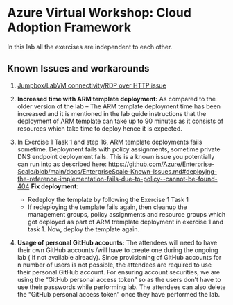 # Azure Virtual Workshop: Cloud Adoption Framework

In this lab all the exercises are independent to each other.

## Known Issues and workarounds 
1. [Jumpbox/LabVM connectivity/RDP over HTTP issue](https://github.com/CloudLabsAI-Azure/Know-Before-You-Go/blob/main/AIW-KBYG/RDP-over-HTTP-Workaround.md#remote-desktop-functionality-known-issues-)

1. **Increased time with ARM template deployment:** As compared to the older version of the lab – The ARM template deployment time has been increased and it is mentioned in the lab guide instructions that the deployment of ARM template can take up to 90 minutes as it consists of resources which take time to deploy hence it is expected. 

1. In Exercise 1 Task 1 and step 16, ARM template deployments fails sometime. Deployment fails with policy assignments, sometime private DNS endpoint deployment fails. This is a known issue you potentially can run into as described here: https://github.com/Azure/Enterprise-Scale/blob/main/docs/EnterpriseScale-Known-Issues.md#deploying-the-reference-implementation-fails-due-to-policy--cannot-be-found-404
   **Fix deployment**: 
   * Redeploy the template by following the Exercise 1 Task 1
   * If redeploying the template fails again, then cleanup the management groups, policy assignments and resource groups which got deployed as part of ARM tremplate deployment in exercise 1 and task 1. Now, deploy the template again.

1. **Usage of personal GitHub accounts:**
     The attendees will need to have their own GitHub accounts /will have to create one during the ongoing lab ( if not available already). Since provisioning of GitHub accounts for n number of users is not possible, the attendees are required to use their personal GitHub account. For ensuring account securities, we are using the “GitHub personal access token” so as the users don’t have to use their passwords while performing lab. The attendees can also delete the “GitHub personal access token” once they have performed the lab.
